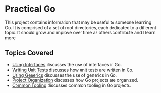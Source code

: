 # Practical Go

This project contains information that may be useful to someone learning Go. It is comprised of a set of root directories, each dedicated to a different topic. It should grow and improve over time as others contribute and I learn more.

## Topics Covered

- [Using Interfaces][] discusses the use of interfaces in Go.
- [Writing Unit Tests][] discusses how unit tests are written in Go.
- [Using Generics][] discusses the use of generics in Go.
- [Project Organization][] discusses how Go projects are organized.
- [Common Tooling][] discusses common tooling in Go projects.

[common tooling]: ./common-tooling/README.md
[project organization]: ./project-organization/README.md
[using generics]: ./using-generics/README.md
[using interfaces]: ./using-interfaces/README.md
[writing unit tests]: ./writing-unit-tests/README.md
